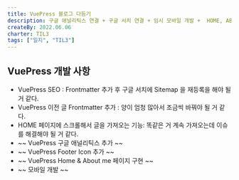 ```yaml
---
title: VuePress 블로그 다듬기
description: 구글 애널리틱스 연결 + 구글 서치 연결 + 임시 모바일 개발 +  HOME, ABOUT ME 페이지 개발
createBy: 2022.06.06
charter: TIL3
tags: ["일지", "TIL3"]
---
```


## VuePress 개발 사항

-   VuePress SEO : Frontmatter 추가 후 구글 서치에 Sitemap 을 재등록을 해야 될 거 같다.
-   VuePress 이전 글 Frontmatter 추가 : 양이 엄청 많아서 조금씩 바꿔야 될 거 같다.
-   HOME 페이지에 스크롤해서 글을 가져오는 기능: 똑같은 거 계속 가져오는데 이슈를 해결해야 될 거 같다.
-   ~~ VuePress 구글 애널리틱스 추가 ~~
-   ~~ VuePress Footer Icon 추가 ~~
-   ~~ VuePress Home & About me 페이지 구현 ~~
-   ~~ 모바일 개발 ~~
